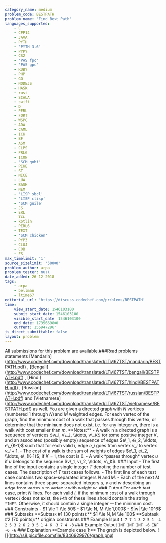 ```yaml
---
category_name: medium
problem_code: BESTPATH
problem_name: 'Find Best Path'
languages_supported:
    - C
    - CPP14
    - JAVA
    - PYTH
    - 'PYTH 3.6'
    - PYPY
    - CS2
    - 'PAS fpc'
    - 'PAS gpc'
    - RUBY
    - PHP
    - GO
    - NODEJS
    - HASK
    - rust
    - SCALA
    - swift
    - D
    - PERL
    - FORT
    - WSPC
    - ADA
    - CAML
    - ICK
    - BF
    - ASM
    - CLPS
    - PRLG
    - ICON
    - 'SCM qobi'
    - PIKE
    - ST
    - NICE
    - LUA
    - BASH
    - NEM
    - 'LISP sbcl'
    - 'LISP clisp'
    - 'SCM guile'
    - JS
    - ERL
    - TCL
    - kotlin
    - PERL6
    - TEXT
    - 'SCM chicken'
    - PYP3
    - CLOJ
    - COB
    - FS
max_timelimit: '1'
source_sizelimit: '50000'
problem_author: arpa
problem_tester: null
date_added: 26-12-2018
tags:
    - arpa
    - bellman
    - ltime67
editorial_url: 'https://discuss.codechef.com/problems/BESTPATH'
time:
    view_start_date: 1546103100
    submit_start_date: 1546103100
    visible_start_date: 1546103100
    end_date: 1735669800
    current: 1559472967
is_direct_submittable: false
layout: problem
---
```

All submissions for this problem are available.\###Read problems statements \[Mandarin\](http://www.codechef.com/download/translated/LTM67TST/mandarin/BESTPATH.pdf) , \[Bengali\](http://www.codechef.com/download/translated/LTM67TST/bengali/BESTPATH.pdf) , \[Hindi\](http://www.codechef.com/download/translated/LTM67TST/hindi/BESTPATH.pdf) , \[Russian\](http://www.codechef.com/download/translated/LTM67TST/russian/BESTPATH.pdf) and \[Vietnamese\](http://www.codechef.com/download/translated/LTM67TST/vietnamese/BESTPATH.pdf) as well. You are given a directed graph with $N$ vertices (numbered $1$ through $N$) and $M$ weighted edges. For each vertex of the graph, find the minimum cost of a walk that passes through this vertex, or determine that the minimum does not exist, i.e. for any integer $m$, there is a walk with cost smaller than $m$. \*\*Notes:\*\* - A walk in a directed graph is a sequence of vertices $v\_1, v\_2, \\ldots, v\_K$ for some positive integer $K$, and an associated (possibly empty) sequence of edges $e\_1, e\_2, \\ldots, e\_{K-1}$ such that for each valid $i$, edge $e\_i$ goes from vertex $v\_i$ to vertex $v\_{i+1}$. - The cost of a walk is the sum of weights of edges $e\_1, e\_2, \\ldots, e\_{K-1}$; if $K = 1$, the cost is $0$. - A walk \*passes through\* vertex $u$ if $u$ belongs to the sequence $v\_1, v\_2, \\ldots, v\_K$. ### Input - The first line of the input contains a single integer $T$ denoting the number of test cases. The description of $T$ test cases follows. - The first line of each test case contains two space-separated integers $N$ and $M$. - Each of the next $M$ lines contains three space-separated integers $u$, $v$ and $w$ describing an edge from vertex $u$ to vertex $v$ with weight $w$. ### Output For each test case, print $N$ lines. For each valid $i$, if the minimum cost of a walk through vertex $i$ does not exist, the $i$-th of these lines should contain the string `"INF"`. Otherwise, it should contain a single integer — the minimum cost. ### Constraints - $1 \\le T \\le 50$ - $1 \\le N, M \\le 1,000$ - $|w| \\le 10^6$ ### Subtasks \*\*Subtask #1 (30 points):\*\* $1 \\le N, M \\le 100$ \*\*Subtask #2 (70 points):\*\* original constraints ### Example Input ``` 1 7 7 1 3 2 5 1 -4 2 5 3 2 6 2 3 5 1 4 6 -3 7 4 -3 ``` ### Example Output ``` INF INF INF -6 INF -6 -6 ``` ### Explanation \*\*Example case 1:\*\* The graph is depicted below. !\[\](http://s8.picofile.com/file/8346929976/graph.png)

